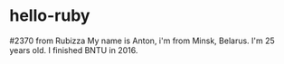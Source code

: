 # hello-ruby
#2370 from Rubizza
My name is Anton, i'm from Minsk, Belarus. I'm 25 years old. I finished BNTU in 2016.
